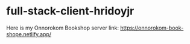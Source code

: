 # full-stack-client-hridoyjr
Here is my Onnorokom Bookshop server link: https://onnorokom-book-shope.netlify.app/
